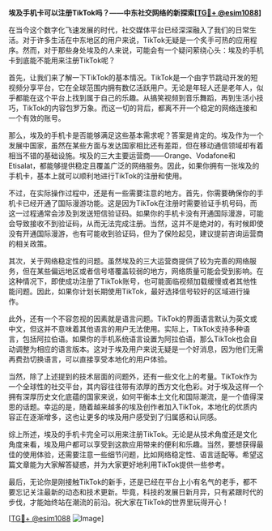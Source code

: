 **埃及手机卡可以注册TikTok吗？——中东社交网络的新探索[[TG💪+ @esim1088](https://t.me/s/esim1088)]**

在当今这个数字化飞速发展的时代，社交媒体平台已经深深融入了我们的日常生活。对于许多生活在中东地区的用户来说，TikTok无疑是一个炙手可热的应用程序。然而，对于那些身处埃及的人来说，可能会有一个疑问萦绕心头：埃及的手机卡到底能不能用来注册TikTok呢？

首先，让我们来了解一下TikTok的基本情况。TikTok是一个由字节跳动开发的短视频分享平台，它在全球范围内拥有数亿活跃用户。无论是年轻人还是老年人，似乎都能在这个平台上找到属于自己的乐趣。从搞笑视频到音乐舞蹈，再到生活小技巧，TikTok的内容包罗万象。而这一切的背后，都离不开一个稳定的网络连接和一个有效的账号。

那么，埃及的手机卡是否能够满足这些基本需求呢？答案是肯定的。埃及作为一个发展中国家，虽然在某些方面与发达国家相比还有差距，但在移动通信领域却有着相当不错的基础设施。埃及的三大主要运营商——Orange、Vodafone和Etisalat，都能够提供稳定且覆盖广泛的网络服务。因此，如果你拥有一张埃及的手机卡，基本上就可以顺利地进行TikTok的注册和使用。

不过，在实际操作过程中，还是有一些需要注意的地方。首先，你需要确保你的手机卡已经开通了国际漫游功能。这是因为TikTok在注册时需要验证手机号码，而这一过程通常会涉及到发送短信验证码。如果你的手机卡没有开通国际漫游，可能会导致接收不到验证码，从而无法完成注册。当然，这并不是绝对的，有时候即使没有开通国际漫游，也有可能收到验证码，但为了保险起见，建议提前咨询运营商的相关政策。

其次，关于网络稳定性的问题。虽然埃及的三大运营商提供了较为完善的网络服务，但在某些偏远地区或者信号塔覆盖较弱的地方，网络质量可能会受到影响。在这种情况下，即使成功注册了TikTok账号，也可能面临视频加载缓慢或者其他性能问题。因此，如果你计划长期使用TikTok，最好选择信号较好的区域进行操作。

此外，还有一个不容忽视的因素就是语言问题。TikTok的界面语言默认为英文或中文，但这并不意味着其他语言的用户无法使用。实际上，TikTok支持多种语言，包括阿拉伯语。如果你的手机系统语言设置为阿拉伯语，那么TikTok也会自动调整为相应的语言版本。这对于埃及用户来说无疑是一个好消息，因为他们无需再费劲切换语言，可以直接享受本地化的用户体验。

当然，除了上述提到的技术层面的问题外，还有一些文化上的考量。TikTok作为一个全球性的社交平台，其内容往往带有浓厚的西方文化色彩。对于埃及这样一个拥有深厚历史文化底蕴的国家来说，如何平衡本土文化和国际潮流，是一个值得深思的话题。幸运的是，随着越来越多的埃及创作者加入TikTok，本地化的优质内容正在逐渐增多，这也让更多的埃及用户感受到了归属感和认同感。

综上所述，埃及的手机卡完全可以用来注册TikTok。无论是从技术角度还是文化角度来看，埃及用户都可以享受到这款应用带来的便利和乐趣。当然，要想获得最佳的使用体验，还需要注意一些细节问题，比如网络稳定性、语言适配等。希望这篇文章能为大家解答疑惑，并为大家更好地利用TikTok提供一些参考。

最后，无论你是刚接触TikTok的新手，还是已经在平台上小有名气的老手，都不要忘记关注最新的动态和技术更新。毕竟，科技的发展日新月异，只有紧跟时代的步伐，才能始终站在潮流的前沿。祝大家在TikTok的世界里玩得开心！

[[TG💪+ @esim1088](https://t.me/s/esim1088) ![Image](https://i.postimg.cc/4NQfJmqS/Snipaste-2025-05-13-00-14-12.png)]
